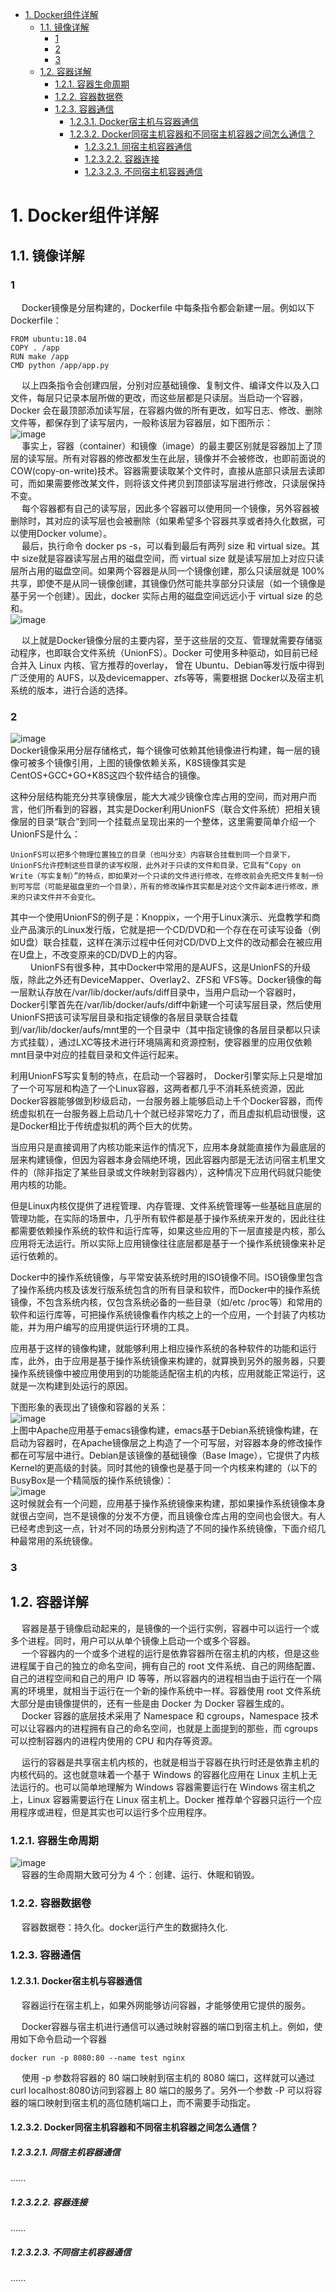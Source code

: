 <!-- TOC -->

- [1. Docker组件详解](#1-docker组件详解)
    - [1.1. 镜像详解](#11-镜像详解)
        - [1](#1)
        - [2](#2)
        - [3](#3)
    - [1.2. 容器详解](#12-容器详解)
        - [1.2.1. 容器生命周期](#121-容器生命周期)
        - [1.2.2. 容器数据卷](#122-容器数据卷)
        - [1.2.3. 容器通信](#123-容器通信)
            - [1.2.3.1. Docker宿主机与容器通信](#1231-docker宿主机与容器通信)
            - [1.2.3.2. Docker同宿主机容器和不同宿主机容器之间怎么通信？](#1232-docker同宿主机容器和不同宿主机容器之间怎么通信)
                - [1.2.3.2.1. 同宿主机容器通信](#12321-同宿主机容器通信)
                - [1.2.3.2.2. 容器连接](#12322-容器连接)
                - [1.2.3.2.3. 不同宿主机容器通信](#12323-不同宿主机容器通信)

<!-- /TOC -->

# 1. Docker组件详解

<!-- 
https://mp.weixin.qq.com/s/xq9lrHqBOWjQ65-V4Jrttg
-->

## 1.1. 镜像详解


### 1
&emsp; Docker镜像是分层构建的，Dockerfile 中每条指令都会新建一层。例如以下 Dockerfile：  

```text
FROM ubuntu:18.04
COPY . /app
RUN make /app
CMD python /app/app.py
```
&emsp; 以上四条指令会创建四层，分别对应基础镜像、复制文件、编译文件以及入口文件，每层只记录本层所做的更改，而这些层都是只读层。当启动一个容器，Docker 会在最顶部添加读写层，在容器内做的所有更改，如写日志、修改、删除文件等，都保存到了读写层内，一般称该层为容器层，如下图所示：  
![image](https://gitee.com/wt1814/pic-host/raw/master/images/devops/docker/docker-15.png)  
&emsp; 事实上，容器（container）和镜像（image）的最主要区别就是容器加上了顶层的读写层。所有对容器的修改都发生在此层，镜像并不会被修改，也即前面说的 COW(copy-on-write)技术。容器需要读取某个文件时，直接从底部只读层去读即可，而如果需要修改某文件，则将该文件拷贝到顶部读写层进行修改，只读层保持不变。  
&emsp; 每个容器都有自己的读写层，因此多个容器可以使用同一个镜像，另外容器被删除时，其对应的读写层也会被删除（如果希望多个容器共享或者持久化数据，可以使用Docker volume）。  
&emsp; 最后，执行命令 docker ps -s，可以看到最后有两列 size 和 virtual size。其中 size就是容器读写层占用的磁盘空间，而 virtual size 就是读写层加上对应只读层所占用的磁盘空间。如果两个容器是从同一个镜像创建，那么只读层就是 100%共享，即使不是从同一镜像创建，其镜像仍然可能共享部分只读层（如一个镜像是基于另一个创建）。因此，docker 实际占用的磁盘空间远远小于 virtual size 的总和。  
![image](https://gitee.com/wt1814/pic-host/raw/master/images/devops/docker/docker-14.png)  

&emsp; 以上就是Docker镜像分层的主要内容，至于这些层的交互、管理就需要存储驱动程序，也即联合文件系统（UnionFS）。Docker 可使用多种驱动，如目前已经合并入 Linux 内核、官方推荐的overlay， 曾在 Ubuntu、Debian等发行版中得到广泛使用的 AUFS，以及devicemapper、zfs等等，需要根据 Docker以及宿主机系统的版本，进行合适的选择。  

### 2 
![image](https://gitee.com/wt1814/pic-host/raw/master/images/devops/docker/docker-19.png)  
Docker镜像采用分层存储格式，每个镜像可依赖其他镜像进行构建，每一层的镜像可被多个镜像引用，上图的镜像依赖关系，K8S镜像其实是CentOS+GCC+GO+K8S这四个软件结合的镜像。  

这种分层结构能充分共享镜像层，能大大减少镜像仓库占用的空间，而对用户而言，他们所看到的容器，其实是Docker利用UnionFS（联合文件系统）把相关镜像层的目录“联合”到同一个挂载点呈现出来的一个整体，这里需要简单介绍一个UnionFS是什么：  

    UnionFS可以把多个物理位置独立的目录（也叫分支）内容联合挂载到同一个目录下，UnionFS允许控制这些目录的读写权限，此外对于只读的文件和目录，它具有“Copy on Write（写实复制）”的特点，即如果对一个只读的文件进行修改，在修改前会先把文件复制一份到可写层（可能是磁盘里的一个目录），所有的修改操作其实都是对这个文件副本进行修改，原来的只读文件并不会变化。

其中一个使用UnionFS的例子是：Knoppix，一个用于Linux演示、光盘教学和商业产品演示的Linux发行版，它就是把一个CD/DVD和一个存在在可读写设备（例如U盘）联合挂载，这样在演示过程中任何对CD/DVD上文件的改动都会在被应用在U盘上，不改变原来的CD/DVD上的内容。  
　　
UnionFS有很多种，其中Docker中常用的是AUFS，这是UnionFS的升级版，除此之外还有DeviceMapper、Overlay2、ZFS和 VFS等。Docker镜像的每一层默认存放在/var/lib/docker/aufs/diff目录中，当用户启动一个容器时，Docker引擎首先在/var/lib/docker/aufs/diff中新建一个可读写层目录，然后使用UnionFS把该可读写层目录和指定镜像的各层目录联合挂载到/var/lib/docker/aufs/mnt里的一个目录中（其中指定镜像的各层目录都以只读方式挂载），通过LXC等技术进行环境隔离和资源控制，使容器里的应用仅依赖mnt目录中对应的挂载目录和文件运行起来。  

利用UnionFS写实复制的特点，在启动一个容器时， Docker引擎实际上只是增加了一个可写层和构造了一个Linux容器，这两者都几乎不消耗系统资源，因此Docker容器能够做到秒级启动，一台服务器上能够启动上千个Docker容器，而传统虚拟机在一台服务器上启动几十个就已经非常吃力了，而且虚拟机启动很慢，这是Docker相比于传统虚拟机的两个巨大的优势。  

当应用只是直接调用了内核功能来运作的情况下，应用本身就能直接作为最底层的层来构建镜像，但因为容器本身会隔绝环境，因此容器内部是无法访问宿主机里文件的（除非指定了某些目录或文件映射到容器内），这种情况下应用代码就只能使用内核的功能。  

但是Linux内核仅提供了进程管理、内存管理、文件系统管理等一些基础且底层的管理功能，在实际的场景中，几乎所有软件都是基于操作系统来开发的，因此往往都需要依赖操作系统的软件和运行库等，如果这些应用的下一层直接是内核，那么应用将无法运行。所以实际上应用镜像往往底层都是基于一个操作系统镜像来补足运行依赖的。  

Docker中的操作系统镜像，与平常安装系统时用的ISO镜像不同。ISO镜像里包含了操作系统内核及该发行版系统包含的所有目录和软件，而Docker中的操作系统镜像，不包含系统内核，仅包含系统必备的一些目录（如/etc /proc等）和常用的软件和运行库等，可把操作系统镜像看作内核之上的一个应用，一个封装了内核功能，并为用户编写的应用提供运行环境的工具。   

应用基于这样的镜像构建，就能够利用上相应操作系统的各种软件的功能和运行库，此外，由于应用是基于操作系统镜像来构建的，就算换到另外的服务器，只要操作系统镜像中被应用使用到的功能能适配宿主机的内核，应用就能正常运行，这就是一次构建到处运行的原因。  

下图形象的表现出了镜像和容器的关系：  
![image](https://gitee.com/wt1814/pic-host/raw/master/images/devops/docker/docker-20.png)  
上图中Apache应用基于emacs镜像构建，emacs基于Debian系统镜像构建，在启动为容器时，在Apache镜像层之上构造了一个可写层，对容器本身的修改操作都在可写层中进行。Debian是该镜像的基础镜像（Base Image），它提供了内核Kernel的更高级的封装。同时其他的镜像也是基于同一个内核来构建的（以下的BusyBox是一个精简版的操作系统镜像）：  
![image](https://gitee.com/wt1814/pic-host/raw/master/images/devops/docker/docker-21.png)  
这时候就会有一个问题，应用基于操作系统镜像来构建，那如果操作系统镜像本身就很占空间，岂不是镜像的分发不方便，而且镜像仓库占用的空间也会很大。有人已经考虑到这一点，针对不同的场景分别构造了不同的操作系统镜像，下面介绍几种最常用的系统镜像。  


### 3  

<!-- 
https://mp.weixin.qq.com/s/xq9lrHqBOWjQ65-V4Jrttg
-->

## 1.2. 容器详解  
&emsp; 容器是基于镜像启动起来的，是镜像的一个运行实例，容器中可以运行一个或多个进程。同时，用户可以从单个镜像上启动一个或多个容器。  
&emsp; 一个容器内的一个或多个进程的运行是依靠容器所在宿主机的内核，但是这些进程属于自己的独立的命名空间，拥有自己的 root 文件系统、自己的网络配置、自己的进程空间和自己的用户 ID 等等，所以容器内的进程相当由于运行在一个隔离的环境里，就相当于运行在一个新的操作系统中一样。容器使用 root 文件系统大部分是由镜像提供的，还有一些是由 Docker 为 Docker 容器生成的。  
&emsp; Docker 容器的底层技术采用了 Namespace 和 cgroups，Namespace 技术可以让容器内的进程拥有自己的命名空间，也就是上面提到的那些，而 cgroups 可以控制容器内的进程内使用的 CPU 和内存等资源。  

&emsp; 运行的容器是共享宿主机内核的，也就是相当于容器在执行时还是依靠主机的内核代码的。这也就意味着一个基于 Windows 的容器化应用在 Linux 主机上无法运行的。也可以简单地理解为 Windows 容器需要运行在 Windows 宿主机之上，Linux 容器需要运行在 Linux 宿主机上。Docker 推荐单个容器只运行一个应用程序或进程，但是其实也可以运行多个应用程序。  

### 1.2.1. 容器生命周期  
![image](https://gitee.com/wt1814/pic-host/raw/master/images/devops/docker/docker-4.png)  
&emsp; 容器的生命周期大致可分为 4 个：创建、运行、休眠和销毁。  



### 1.2.2. 容器数据卷
&emsp; 容器数据卷：持久化。docker运行产生的数据持久化.

### 1.2.3. 容器通信  


#### 1.2.3.1. Docker宿主机与容器通信  
&emsp; 容器运行在宿主机上，如果外网能够访问容器，才能够使用它提供的服务。  

&emsp; Docker容器与宿主机进行通信可以通过映射容器的端口到宿主机上。例如，使用如下命令启动一个容器  

    docker run -p 8080:80 --name test nginx  

&emsp; 使用 -p 参数将容器的 80 端口映射到宿主机的 8080 端口，这样就可以通过curl localhost:8080访问到容器上 80 端口的服务了。另外一个参数 -P 可以将容器的端口映射到宿主机的高位随机端口上，而不需要手动指定。  

#### 1.2.3.2. Docker同宿主机容器和不同宿主机容器之间怎么通信？

<!-- 
docker同宿主机容器和不同宿主机容器之间怎么通信？
https://blog.51cto.com/2367685/2349762
--> 

##### 1.2.3.2.1. 同宿主机容器通信  
......


##### 1.2.3.2.2. 容器连接  
......

##### 1.2.3.2.3. 不同宿主机容器通信
......





